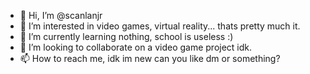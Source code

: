 - 👋 Hi, I’m @scanlanjr
- 👀 I’m interested in video games, virtual reality... thats pretty much it.
- 🌱 I’m currently learning nothing, school is useless :)
- 💞️ I’m looking to collaborate on a video game project idk.
- 📫 How to reach me, idk im new can you like dm or something?

<!---
scanlanjr/scanlanjr is a ✨ special ✨ repository because its `README.md` (this file) appears on your GitHub profile.
You can click the Preview link to take a look at your changes.
--->

